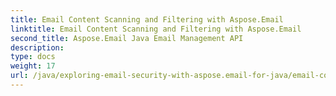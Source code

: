 ```yaml
---
title: Email Content Scanning and Filtering with Aspose.Email
linktitle: Email Content Scanning and Filtering with Aspose.Email
second_title: Aspose.Email Java Email Management API
description: 
type: docs
weight: 17
url: /java/exploring-email-security-with-aspose.email-for-java/email-content-scanning-and-filtering/
---
```

